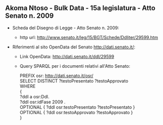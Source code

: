 ## Akoma Ntoso - Bulk Data - 15a legislatura - Atto Senato n. 2009 ##

* Scheda del Disegno di Legge - Atto Senato n. 2009:
	* http url: http://www.senato.it/leg/15/BGT/Schede/Ddliter/29599.htm

* Riferimenti al sito OpenData del Senato http://dati.senato.it/:
	* Link OpenData: http://dati.senato.it/ddl/29599
	* Query SPARQL per i documenti relativi all'Atto Senato:

        PREFIX osr: <http://dati.senato.it/osr/>  
		SELECT DISTINCT ?testoPresentato ?testoApprovato  
		WHERE  
		{  
		    ?ddl a osr:Ddl.  
		    ?ddl osr:idFase 2009 .  
		    OPTIONAL { ?ddl osr:testoPresentato ?testoPresentato }  
		    OPTIONAL { ?ddl osr:testoApprovato ?testoApprovato }  
		}
		
